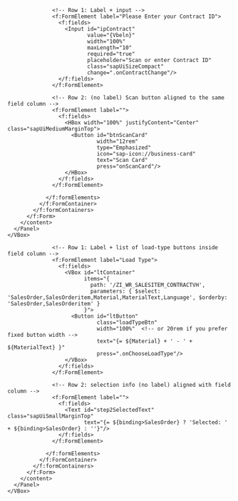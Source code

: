 <WizardStep id="step1" title="Identification">
  <HBox width="100%" justifyContent="Center">
    <VBox width="36rem"> <!-- Centered rail -->
      <Panel id="step1Panel" class="stepPanel" expandable="false">
        <content>
          <f:Form id="step1Form" editable="true">
            <f:layout>
              <f:ResponsiveGridLayout
                labelSpanXL="3" labelSpanL="3" labelSpanM="3" labelSpanS="12"
                adjustLabelSpan="false"/>
            </f:layout>
            <f:formContainers>
              <f:FormContainer>
                <f:formElements>
                  
                  <!-- Row 1: Label + input -->
                  <f:FormElement label="Please Enter your Contract ID">
                    <f:fields>
                      <Input id="ipContract"
                             value="{Vbeln}"
                             width="100%"
                             maxLength="10"
                             required="true"
                             placeholder="Scan or enter Contract ID"
                             class="sapUiSizeCompact"
                             change=".onContractChange"/>
                    </f:fields>
                  </f:FormElement>
                  
                  <!-- Row 2: (no label) Scan button aligned to the same field column -->
                  <f:FormElement label="">
                    <f:fields>
                      <HBox width="100%" justifyContent="Center" class="sapUiMediumMarginTop">
                        <Button id="btnScanCard"
                                width="12rem"
                                type="Emphasized"
                                icon="sap-icon://business-card"
                                text="Scan Card"
                                press="onScanCard"/>
                      </HBox>
                    </f:fields>
                  </f:FormElement>

                </f:formElements>
              </f:FormContainer>
            </f:formContainers>
          </f:Form>
        </content>
      </Panel>
    </VBox>
  </HBox>
</WizardStep>


<WizardStep id="step2" title="Choose Load Type">
  <HBox width="100%" justifyContent="Center">
    <VBox width="36rem"> <!-- Same centered rail -->
      <Panel id="step2Panel" class="stepPanel" expandable="false">
        <content>
          <f:Form id="step2Form" editable="true">
            <f:layout>
              <f:ResponsiveGridLayout
                labelSpanXL="3" labelSpanL="3" labelSpanM="3" labelSpanS="12"
                adjustLabelSpan="false"/>
            </f:layout>
            <f:formContainers>
              <f:FormContainer>
                <f:formElements>

                  <!-- Row 1: Label + list of load-type buttons inside field column -->
                  <f:FormElement label="Load Type">
                    <f:fields>
                      <VBox id="ltContainer"
                            items="{
                              path: '/ZI_WR_SALESITEM_CONTRACTVH',
                              parameters: { $select: 'SalesOrder,SalesOrderitem,Material,MaterialText,Language', $orderby: 'SalesOrder,SalesOrderitem' }
                            }">
                        <Button id="ltButton"
                                class="loadTypeBtn"
                                width="100%"  <!-- or 20rem if you prefer fixed button width -->
                                text="{= ${Material} + ' - ' + ${MaterialText} }"
                                press=".onChooseLoadType"/>
                      </VBox>
                    </f:fields>
                  </f:FormElement>

                  <!-- Row 2: selection info (no label) aligned with field column -->
                  <f:FormElement label="">
                    <f:fields>
                      <Text id="step2SelectedText" class="sapUiSmallMarginTop"
                            text="{= ${binding>SalesOrder} ? 'Selected: ' + ${binding>SalesOrder} : ''}"/>
                    </f:fields>
                  </f:FormElement>

                </f:formElements>
              </f:FormContainer>
            </f:formContainers>
          </f:Form>
        </content>
      </Panel>
    </VBox>
  </HBox>
</WizardStep>
